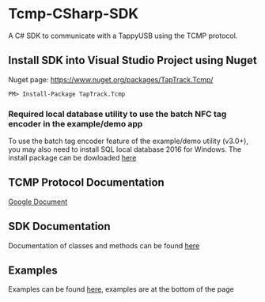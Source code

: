 # Tcmp-CSharp-SDK
A C# SDK to communicate with a TappyUSB using the TCMP protocol.

## Install SDK into Visual Studio Project using Nuget

Nuget page: https://www.nuget.org/packages/TapTrack.Tcmp/

`PM> Install-Package TapTrack.Tcmp`

### Required local database utility to use the batch NFC tag encoder in the example/demo app
To use the batch tag encoder feature of the example/demo utility (v3.0+), you may also need to install SQL local database 2016 for Windows.  The install package can be dowloaded [here](https://github.com/TapTrack/Tcmp-CSharp-SDK/releases/download/0.7.0/SqlLocalDB.msi)

## TCMP Protocol Documentation

[Google Document](https://docs.google.com/document/d/1MjHizibAd6Z1PGZAWnbStXnCBVggptx3TIh2HRqEluk/edit)

## SDK Documentation

Documentation of classes and methods can be found [here](https://taptrack.github.io/Tcmp-CSharp-SDK/)

## Examples

Examples can be found [here](https://taptrack.github.io/Tcmp-CSharp-SDK/html/4942dd89-0f4d-c5b4-52a7-2885022aeb6a.htm), examples are at the bottom of the page

